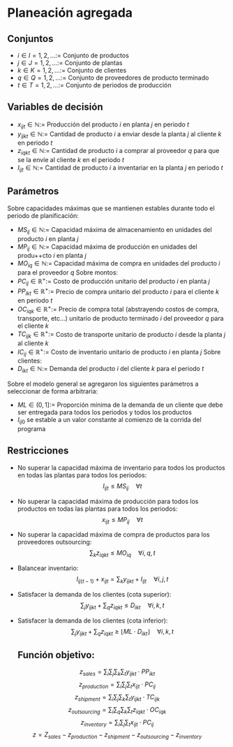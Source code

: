 # Planeación agregada

## Conjuntos

- $i \in I = {1, 2, \dots}:=$ Conjunto de productos
- $j \in J = {1, 2, \dots}:=$ Conjunto de plantas
- $k \in K = {1, 2, \dots}:=$ Conjunto de clientes
- $q \in Q = {1, 2, \dots}:=$ Conjunto de proveedores de producto terminado
- $t \in T = {1, 2, \dots}:=$ Conjunto de periodos de producción

## Variables de decisión

- $x_{ijt} \in \mathbb{N}:=$ Producción del producto $i$ en planta $j$ en periodo $t$
- $y_{ijkt} \in \mathbb{N}:=$ Cantidad de producto $i$ a enviar desde la planta $j$ al cliente $k$ en periodo $t$
- $z_{iqkt} \in \mathbb{N}:=$ Cantidad de producto $i$ a comprar al proveedor $q$ para que se la envíe al cliente $k$ en el periodo $t$
- $I_{ijt} \in \mathbb{N}:=$ Cantidad de producto $i$ a inventariar en la planta $j$ en periodo $t$

## Parámetros

Sobre capacidades máximas que se mantienen estables durante todo el periodo de planificación:
- $MS_{ij} \in \mathbb{N}:=$ Capacidad máxima de almacenamiento en unidades del producto $i$ en planta $j$
- $MP_{ij} \in \mathbb{N}:=$ Capacidad máxima de producción en unidades del produ++cto $i$ en planta $j$
- $MO_{iq} \in \mathbb{N}:=$ Capacidad máxima de compra en unidades del producto $i$ para el proveedor $q$ Sobre montos:
- $PC_{ij} \in \mathbb{R}^+:=$ Costo de producción unitario del producto $i$ en planta $j$
- $PP_{ikt} \in \mathbb{R}^+:=$ Precio de compra unitario del producto $i$ para el cliente $k$ en periodo $t$
- $OC_{iqk} \in \mathbb{R}^+:=$ Precio de compra total (abstrayendo costos de compra, transporte, etc...) unitario de producto terminado $i$ del proveedor $q$ para el cliente $k$
- $TC_{ijk} \in \mathbb{R}^+:=$ Costo de transporte unitario de producto $i$ desde la planta $j$ al cliente $k$
- $IC_{ij} \in \mathbb{R}^+:=$ Costo de inventario unitario de producto $i$ en planta $j$ Sobre clientes:
- $D_{ikt} \in \mathbb{N}:=$ Demanda del producto $i$ del cliente $k$ para el periodo $t$

Sobre el modelo general se agregaron los siguientes parámetros a seleccionar de forma arbitraria:
- $ML \in (0, 1] :=$ Proporción mínima de la demanda de un cliente que debe ser entregada para todos los periodos y todos los productos
- $I_{ij0}$ se estable a un valor constante al comienzo de la corrida del programa

## Restricciones

- No superar la capacidad máxima de inventario para todos los productos en todas las plantas para todos los periodos:
$$I_{ijt} \leq MS_{ij} \quad \forall t$$
- No superar la capacidad máxima de producción para todos los productos en todas las plantas para todos los periodos:
$$x_{ijt} \leq MP_{ij} \quad \forall t$$
- No superar la capacidad máxima de compra de productos para los proveedores outsourcing:
$$\sum_k z_{iqkt} \leq MO_{iq} \quad \forall i, q, t$$
- Balancear inventario:
$$I_{ij(t-1)} + x_{ijt} = \sum_k y_{ijkt} + I_{ijt} \quad \forall i,j,t$$
- Satisfacer la demanda de los clientes (cota superior):
$$\sum_j y_{ijkt} + \sum_q z_{iqkt} \leq D_{ikt} \quad \forall i, k, t$$
- Satisfacer la demanda de los clientes (cota inferior):
$$\sum_j y_{ijkt} + \sum_q z_{iqkt} \geq \lfloor ML \cdot D_{ikt} \rfloor \quad \forall i, k, t$$

  ## Función objetivo:

$$\begin{equation} z_{sales} = \sum_i \sum_j \sum_k \sum_t y_{ijkt} \cdot PP_{ikt} \end{equation}$$
$$ \begin{equation} z_{production} = \sum_i \sum_j \sum_t x_{ijt} \cdot PC_{ij} \end{equation} $$
$$ \begin{equation} z_{shipment} = \sum_i \sum_j \sum_k \sum_t y_{ijkt} \cdot TC_{ijk} \end{equation} $$
$$\begin{equation}z_{outsourcing} = \sum_i \sum_q \sum_k \sum_t z_{iqkt} \cdot OC_{iqk}\end{equation}$$
$$\begin{equation} z_{inventory} = \sum_i \sum_j \sum_t x_{ijt} \cdot PC_{ij} \end{equation}$$
$$z=Z_{sales} - z_{production} - z_{shipment} - z_{outsourcing} - z_{inventory}$$
